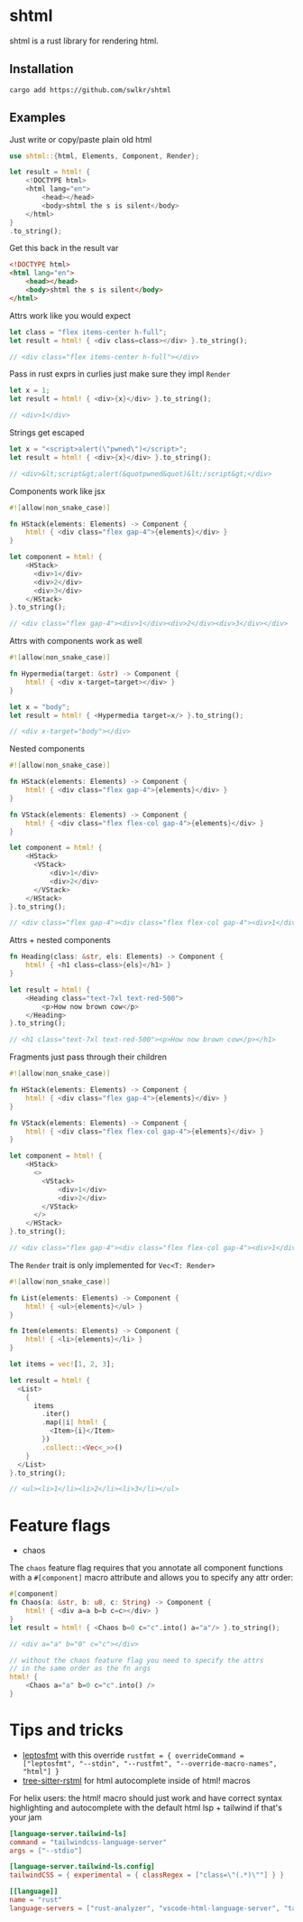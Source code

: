 # shtml

shtml is a rust library for rendering html.

## Installation

```
cargo add https://github.com/swlkr/shtml
```

## Examples

Just write or copy/paste plain old html

```rust
use shtml::{html, Elements, Component, Render};

let result = html! {
    <!DOCTYPE html>
    <html lang="en">
        <head></head>
        <body>shtml the s is silent</body>
    </html>
}
.to_string();
```

Get this back in the result var

```html
<!DOCTYPE html>
<html lang="en">
    <head></head>
    <body>shtml the s is silent</body>
</html>
```

Attrs work like you would expect

```rust
let class = "flex items-center h-full";
let result = html! { <div class=class></div> }.to_string();

// <div class="flex items-center h-full"></div>
```

Pass in rust exprs in curlies just make sure they impl `Render`

```rust
let x = 1;
let result = html! { <div>{x}</div> }.to_string();

// <div>1</div>
```

Strings get escaped

```rust
let x = "<script>alert(\"pwned\")</script>";
let result = html! { <div>{x}</div> }.to_string();

// <div>&lt;script&gt;alert(&quotpwned&quot)&lt;/script&gt;</div>
```

Components work like jsx

```rust
#![allow(non_snake_case)]

fn HStack(elements: Elements) -> Component {
    html! { <div class="flex gap-4">{elements}</div> }
}

let component = html! {
    <HStack>
      <div>1</div>
      <div>2</div>
      <div>3</div>
    </HStack>
}.to_string();

// <div class="flex gap-4"><div>1</div><div>2</div><div>3</div></div>
```

Attrs with components work as well

```rust
#![allow(non_snake_case)]

fn Hypermedia(target: &str) -> Component {
    html! { <div x-target=target></div> }
}

let x = "body";
let result = html! { <Hypermedia target=x/> }.to_string();

// <div x-target="body"></div>
```

Nested components

```rust
#![allow(non_snake_case)]

fn HStack(elements: Elements) -> Component {
    html! { <div class="flex gap-4">{elements}</div> }
}

fn VStack(elements: Elements) -> Component {
    html! { <div class="flex flex-col gap-4">{elements}</div> }
}

let component = html! {
    <HStack>
      <VStack>
          <div>1</div>
          <div>2</div>
      </VStack>
    </HStack>
}.to_string();

// <div class="flex gap-4"><div class="flex flex-col gap-4"><div>1</div><div>2</div></div></div>
```

Attrs + nested components

```rust
fn Heading(class: &str, els: Elements) -> Component {
    html! { <h1 class=class>{els}</h1> }
}

let result = html! {
    <Heading class="text-7xl text-red-500">
        <p>How now brown cow</p>
    </Heading>
}.to_string();

// <h1 class="text-7xl text-red-500"><p>How now brown cow</p></h1>
```

Fragments just pass through their children

```rust
#![allow(non_snake_case)]

fn HStack(elements: Elements) -> Component {
    html! { <div class="flex gap-4">{elements}</div> }
}

fn VStack(elements: Elements) -> Component {
    html! { <div class="flex flex-col gap-4">{elements}</div> }
}

let component = html! {
    <HStack>
      <>
        <VStack>
            <div>1</div>
            <div>2</div>
        </VStack>
      </>
    </HStack>
}.to_string();

// <div class="flex gap-4"><div class="flex flex-col gap-4"><div>1</div><div>2</div></div></div>
```

The `Render` trait is only implemented for `Vec<T: Render>`

```rust
#![allow(non_snake_case)]

fn List(elements: Elements) -> Component {
    html! { <ul>{elements}</ul> }
}

fn Item(elements: Elements) -> Component {
    html! { <li>{elements}</li> }
}

let items = vec![1, 2, 3];

let result = html! {
  <List>
    {
      items
        .iter()
        .map(|i| html! {
          <Item>{i}</Item>
        })
        .collect::<Vec<_>>()
    }
  </List>
}.to_string();

// <ul><li>1</li><li>2</li><li>3</li></ul>
```

# Feature flags

- chaos

The `chaos` feature flag requires that you annotate all component functions with a `#[component]` macro attribute and allows you to specify any attr order:

```rust
#[component]
fn Chaos(a: &str, b: u8, c: String) -> Component {
    html! { <div a=a b=b c=c></div> }
}
let result = html! { <Chaos b=0 c="c".into() a="a"/> }.to_string();

// <div a="a" b="0" c="c"></div>

// without the chaos feature flag you need to specify the attrs
// in the same order as the fn args
html! {
    <Chaos a="a" b=0 c="c".into() />
}
```

# Tips and tricks

- [leptosfmt](https://github.com/bram209/leptosfmt) with this override `rustfmt = { overrideCommand = ["leptosfmt", "--stdin", "--rustfmt", "--override-macro-names", "html"] }`
- [tree-sitter-rstml](https://github.com/rayliwell/tree-sitter-rstml) for html autocomplete inside of html! macros

For helix users: the html! macro should just work and have correct syntax highlighting and autocomplete with the default html lsp + tailwind if that's your jam

```toml
[language-server.tailwind-ls]
command = "tailwindcss-language-server"
args = ["--stdio"]

[language-server.tailwind-ls.config]
tailwindCSS = { experimental = { classRegex = ["class=\"(.*)\""] } }

[[language]]
name = "rust"
language-servers = ["rust-analyzer", "vscode-html-language-server", "tailwind-ls"]
```
